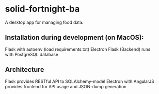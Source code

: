 # solid-fortnight-ba
A desktop app for managing food data.
## Installation during development (on MacOS):
Flask with autoenv (load requirements.txt)
Electron
Flask (Backend) runs with PostgreSQL database
## Architecture
Flask provides RESTful API to SQLAlchemy-model
Electron with AngularJS provides frontend for API usage and JSON-dump generation
